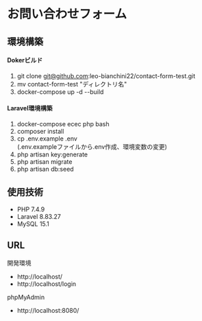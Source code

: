 # お問い合わせフォーム
## 環境構築
#### Dokerビルド  
  
1. git clone git@github.com:leo-bianchini22/contact-form-test.git  
2. mv contact-form-test "ディレクトリ名"  
3. docker-compose up -d --build  

#### Laravel環境構築　　

1. docker-compose ecec php bash  
2. composer install  
3. cp .env.example .env  
 (.env.exampleファイルから.env作成、環境変数の変更)
4. php artisan key:generate
5. php artisan migrate
6. php artisan db:seed

## 使用技術  
* PHP 7.4.9  
* Laravel 8.83.27
* MySQL 15.1

## URL  
開発環境
* http://localhost/
* http://localhost/login

phpMyAdmin
* http://localhost:8080/
